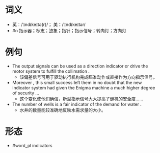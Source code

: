 # 词义
- 英：/ˈɪndɪkeɪtə(r)/； 美：/ˈɪndɪkeɪtər/
- #n 指示器；标志；迹象；指针；指示信号；转向灯；方向灯
# 例句
- The output signals can be used as a direction indicator or drive the motor system to fulfill the collimation .
	- 该偏差信号可用于驱动执行机构完成瞄准动作或直接作为方向指示信号。
- Moreover , this small success left them in no doubt that the new indicator system had given the Enigma machine a much higher degree of security ...
	- 这个变化使他们确信，新型指示信号大大提高了谜机的安全度……
- The number of wells is a fair indicator of the demand for water .
	- 水井的数量能较准确地反映水需求量的大小。
# 形态
- #word_pl indicators
